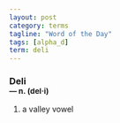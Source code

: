 ```yaml
---
layout: post
category: terms
tagline: "Word of the Day"
tags: [alpha_d]
term: deli
---
```


<h3>Deli<br/> <small>&mdash; n. (del<span>&middot;</span>i)</small></h3>
<p><ol><li>a valley vowel</li>
</ol></p>
